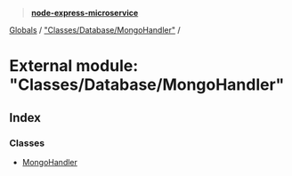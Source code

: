 > **[node-express-microservice](../README.md)**

[Globals](../globals.md) / ["Classes/Database/MongoHandler"](_classes_database_mongohandler_.md) /

# External module: "Classes/Database/MongoHandler"

## Index

### Classes

* [MongoHandler](../classes/_classes_database_mongohandler_.mongohandler.md)